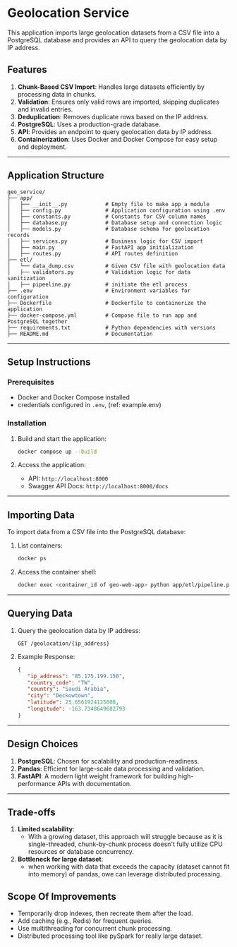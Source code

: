# Geolocation Service

This application imports large geolocation datasets from a CSV file into a PostgreSQL database and provides an API to query the geolocation data by IP address.

## Features

1. **Chunk-Based CSV Import**: Handles large datasets efficiently by processing data in chunks.
2. **Validation**: Ensures only valid rows are imported, skipping duplicates and invalid entries.
3. **Deduplication**: Removes duplicate rows based on the IP address.
4. **PostgreSQL**: Uses a production-grade database.
5. **API**: Provides an endpoint to query geolocation data by IP address.
6. **Containerization**: Uses Docker and Docker Compose for easy setup and deployment.

---

## Application Structure

```
geo_service/
├── app/
│   ├── __init__.py            # Empty file to make app a module
│   ├── config.py              # Application configuration using .env
│   ├── constants.py           # Constants for CSV column names
│   ├── database.py            # Database setup and connection logic
│   ├── models.py              # Database schema for geolocation records
│   ├── services.py            # Business logic for CSV import
│   ├── main.py                # FastAPI app initialization
│   ├── routes.py              # API routes definition
├── etl/
│   └── data_dump.csv          # Given CSV file with geolocation data
│   ├── validators.py          # Validation logic for data sanitization
│   ├── pipeeline.py           # initiate the etl process
├── .env                       # Environment variables for configuration
├── Dockerfile                 # Dockerfile to containerize the application
├── docker-compose.yml         # Compose file to run app and PostgreSQL together
├── requirements.txt           # Python dependencies with versions
├── README.md                  # Documentation
```

---

## Setup Instructions

### Prerequisites
- Docker and Docker Compose installed
- credentials configured in `.env`, (ref: example.env)

### Installation

1. Build and start the application:
   ```bash
   docker compose up --build
   ```

2. Access the application:
   - API: `http://localhost:8000`
   - Swagger API Docs: `http://localhost:8000/docs`

---

## Importing Data

To import data from a CSV file into the PostgreSQL database:

1. List containers:
   ```bash
   docker ps
   ```
2. Access the container shell:
   ```bash
   docker exec <container_id of geo-web-app> python app/etl/pipeline.py
   ```

---

## Querying Data

1. Query the geolocation data by IP address:
   ```
   GET /geolocation/{ip_address}
   ```

2. Example Response:
   ```json
   {
      "ip_address": "85.175.199.150",
      "country_code": "TW",
      "country": "Saudi Arabia",
      "city": "Deckowtown",
      "latitude": 25.6561924125008,
      "longitude": -163.7348649682793
   }
   ```

---

## Design Choices

1. **PostgreSQL**: Chosen for scalability and production-readiness.
2. **Pandas**: Efficient for large-scale data processing and validation.
3. **FastAPI**: A modern light weight framework for building high-performance APIs with documentation.

---

## Trade-offs
1. **Limited scalability**:
   - With a growing dataset, this approach will struggle because as it is single-threaded, chunk-by-chunk process doesn't fully utilize CPU resources or database concurrency.
2. **Bottleneck for large dataset**:
   - when working with data that exceeds the capacity (dataset cannot fit into memory) of pandas, owe can leverage distributed processing.


## Scope Of Improvements
- Temporarily drop indexes, then recreate them after the load.
- Add caching (e.g., Redis) for frequent queries.
- Use multithreading for concurrent chunk processing.
- Distributed processing tool like pySpark for really large dataset.